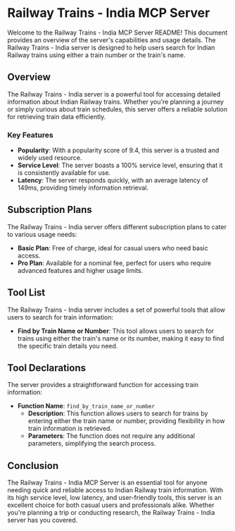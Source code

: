 # Railway Trains - India MCP Server

Welcome to the Railway Trains - India MCP Server README! This document provides an overview of the server's capabilities and usage details. The Railway Trains - India server is designed to help users search for Indian Railway trains using either a train number or the train's name.

## Overview

The Railway Trains - India server is a powerful tool for accessing detailed information about Indian Railway trains. Whether you're planning a journey or simply curious about train schedules, this server offers a reliable solution for retrieving train data efficiently.

### Key Features

- **Popularity**: With a popularity score of 9.4, this server is a trusted and widely used resource.
- **Service Level**: The server boasts a 100% service level, ensuring that it is consistently available for use.
- **Latency**: The server responds quickly, with an average latency of 149ms, providing timely information retrieval.

## Subscription Plans

The Railway Trains - India server offers different subscription plans to cater to various usage needs:

- **Basic Plan**: Free of charge, ideal for casual users who need basic access.
- **Pro Plan**: Available for a nominal fee, perfect for users who require advanced features and higher usage limits.

## Tool List

The Railway Trains - India server includes a set of powerful tools that allow users to search for train information:

- **Find by Train Name or Number**: This tool allows users to search for trains using either the train's name or its number, making it easy to find the specific train details you need.

## Tool Declarations

The server provides a straightforward function for accessing train information:

- **Function Name**: `find_by_train_name_or_number`
  - **Description**: This function allows users to search for trains by entering either the train name or number, providing flexibility in how train information is retrieved.
  - **Parameters**: The function does not require any additional parameters, simplifying the search process.

## Conclusion

The Railway Trains - India MCP Server is an essential tool for anyone needing quick and reliable access to Indian Railway train information. With its high service level, low latency, and user-friendly tools, this server is an excellent choice for both casual users and professionals alike. Whether you're planning a trip or conducting research, the Railway Trains - India server has you covered.
